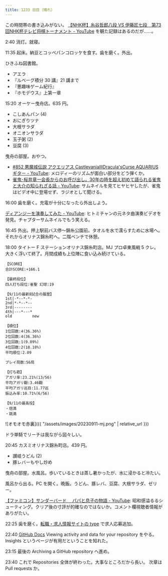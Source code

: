```yaml
---
title: 1233 日目（晴れ）
---
```


この時間帯の書き込みがない。
[【NHK杯】糸谷哲郎八段 VS 伊藤匠七段　第73回NHK杯テレビ将棋トーナメント - YouTube](https://www.youtube.com/watch?v=taMfQ7MuCFI)
を観た記録はあるのだが……。

2:40 消灯。就寝。

11:35 起床。納豆とコッペパンコロッケを食す。歯を磨く。外出。

ひきふね図書館。

* アエラ
* 『ルベーグ積分 30 講』21 講まで
* 『悪趣味ゲーム紀行』
* 『ホモデウス』上第一章

15:20 オーケー曳舟店。635 円。

* こしあんパン (4)
* おにぎりツナ
* 大根サラダ
* オニオンサラダ
* 玉子粥 (2)
* 豆腐 (3)

曳舟の部屋。おやつ。

* [#852 悪魔城伝説 アクエリアス CastlevaniaⅢDracula'sCurse AQUARIUS ギター - YouTube](https://www.youtube.com/watch?v=6hQO0Dwj3VA):
  メロディーのリズムが面白い部分をどう弾くか。
* [雀鬼･桜井章一会長からのお呼び出し。30年の時を超え初めて語られる雀鬼と大介の知られざる話 - YouTube](https://www.youtube.com/watch?v=KcyG6xE4-zo):
  サムネイルを見てヒヤヒヤしたが、雀鬼はビデオ中に登場せず、ラジオとして聞ける。

16:00 歯を磨く。充電が十分になったら外出しよう。

[ディアンジーを演奏してみた - YouTube](https://www.youtube.com/watch?v=gVxK5BShnIM):
ヒトミチャンの元ネタ曲演奏ビデオを発見。チャプターサムネイルでもう笑える。

16:45 外出。押上駅前バス停～錦糸公園前。タオルを水で濡らすために水場へ。
それからオリナス錦糸町へ。二階ベンチで休憩。

18:00 タイトー F ステーションオリナス錦糸町店。MJ プロ卓東風戦 5 クレ。
大きく浮いて終了。月間成績も上位陣に食い込み続けている。

```text
【SCORE】
合計SCORE:+166.1

【最終段位】
四人打ち段位:雀聖 幻球:19

【9/11の最新8試合の履歴】
1st|-*--*-*-
2nd|*-*--*--
3rd|--------
4th|---*---*
old         new

【順位】
1位回数:4(36.36%)
2位回数:4(36.36%)
3位回数:1(9.09%)
4位回数:2(18.18%)
平均順位:2.09

プレイ局数:56局

【打ち筋】
アガリ率:23.21%(13/56)
平均アガリ翻:3.46翻
平均アガリ巡目:11.77巡
振込み率:10.71%(6/56)

【9/11の最高役】
・倍満
・跳満
```

![オモオモ赤裏]({{ "/assets/images/20230911-mj.png" | relative_url }})

ドラ単騎でリーチは我ながら図々しい。

20:45 カスミオリナス錦糸町店。439 円。

* 讃岐うどん (2)
* 豚レバーもやし炒め

曳舟の部屋。水風呂。歩いているときは蒸し暑かったが、水に浸かると冷たい。

風呂から出る。PC を開く。晩飯。うどん、豚レバ、豆腐、大根サラダ、ゼリー。

[【ファミコン】サンダーバード 　パパと息子の物語 - YouTube](https://www.youtube.com/watch?v=ja9fowbhU0c):
昭和感溢るるシューティング。クリア後の寸評が的確なのではないか。コメント欄視聴者情報がありがたい。

22:25 歯を磨く。[転職・求人情報サイトの type](https://type.jp/) で求人応募追加。

22:40 [GitHub Docs] Viewing activity and data for your repository をやる。
Insights というページが有用だということを知れた。

23:15 最後の Archiving a GitHub repository へ進め。

23:40 これで Repositories 全体が終わった。大事なところだから長い。
次章は Pull requests か。

[GitHub Docs]: https://docs.github.com/en
